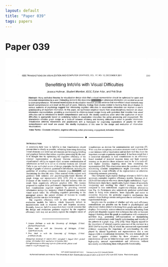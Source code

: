 ```yaml
---
layout: default
title: "Paper 039"
tags: papers
---
```


# Paper 039

<img src="/assets/scans/39.png" alt="Page with chartjunk removed" width="800"/>

